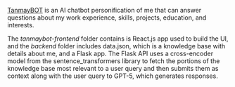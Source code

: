 [TanmayBOT](https://tanmaybot.vercel.app/) is an AI chatbot personification of me that can answer questions about my work experience, skills, projects, education, and interests.

The *tanmaybot-frontend* folder contains is React.js app used to build the UI, and the *backend* folder includes data.json, which is a knowledge base with details about me, and a Flask app. The Flask API uses a cross-encoder model from the sentence_transformers library to fetch the portions of the knowledge base most relevant to a user query and then submits them as context along with the user query to GPT-5, which generates responses.


